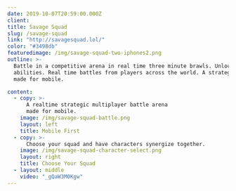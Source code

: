 ```yaml
---
date: 2019-10-07T20:59:00.000Z
client:
title: Savage Squad
slug: /savage-squad
link: "http://savagesquad.lol/"
color: "#3498db"
featuredimage: /img/savage-squad-two-iphones2.png
outline: >-
  Battle in a competitive arena in real time three minute brawls. Unlock units with powerful
  abilities. Real time battles from players across the world. A strategic multiplayer battle arena
  made for mobile.

content:
  - copy: >-
      A realtime strategic multiplayer battle arena
      made for mobile.
    image: /img/savage-squad-battle.png
    layout: left
    title: Mobile First
  - copy: >-
      Choose your squad and have characters synergize together.
    image: /img/savage-squad-character-select.png
    layout: right
    title: Choose Your Squad
  - layout: middle
    video: "_gQaW3M0Kgw"
---
```

